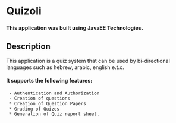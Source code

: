 # Quizoli
#### This application was built using JavaEE  Technologies. 
## Description
This application is a quiz system that can be used by bi-directional languages such as hebrew, arabic, english e.t.c. 
#### It supports the following features:
     - Authentication and Authorization
     - Creation of questions 
     * Creation of Question Papers
     * Grading of Quizes
     * Generation of Quiz report sheet. 
